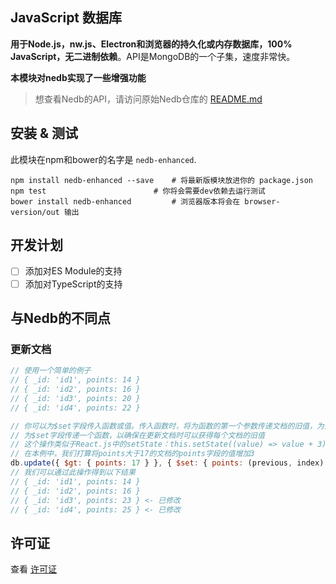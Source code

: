 ## JavaScript 数据库

**用于Node.js，nw.js、Electron和浏览器的持久化或内存数据库，100% JavaScript，无二进制依赖**。API是MongoDB的一个子集，速度非常快。

**本模块对nedb实现了一些增强功能**

> 想查看Nedb的API，请访问原始Nedb仓库的 [README.md](https://github.com/louischatriot/nedb/blob/master/README.md)

## 安装 & 测试
此模块在npm和bower的名字是 `nedb-enhanced`.

```shell
npm install nedb-enhanced --save    # 将最新版模块放进你的 package.json
npm test                        # 你将会需要dev依赖去运行测试
bower install nedb-enhanced         # 浏览器版本将会在 browser-version/out 输出
```

## 开发计划
- [ ] 添加对ES Module的支持
- [ ] 添加对TypeScript的支持

## 与Nedb的不同点
### 更新文档
```javascript
// 使用一个简单的例子
// { _id: 'id1', points: 14 }
// { _id: 'id2', points: 16 }
// { _id: 'id3', points: 20 }
// { _id: 'id4', points: 22 }

// 你可以为$set字段传入函数或值。传入函数时，将为函数的第一个参数传递文档的旧值，为第二个参数传递当前操作项的序号
// 为$set字段传递一个函数，以确保在更新文档时可以获得每个文档的旧值
// 这个操作类似于React.js中的setState：this.setState((value) => value + 3)，你可以立刻获取旧值
// 在本例中，我们打算将points大于17的文档的points字段的值增加3
db.update({ $gt: { points: 17 } }, { $set: { points: (previous, index) => previous + 3 } } )
// 我们可以通过此操作得到以下结果
// { _id: 'id1', points: 14 }
// { _id: 'id2', points: 16 }
// { _id: 'id3', points: 23 } <- 已修改
// { _id: 'id4', points: 25 } <- 已修改
```


## 许可证

查看 [许可证](LICENSE)
